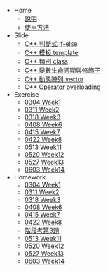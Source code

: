 <!-- docs/_sidebar.md -->

* Home
    * [說明](home.md)
    * [使用方法](tutorial.md)
* Slide
    * [C++ 判斷式 if-else](slide/if_else.md)
    * [C++ 模板 template](slide/template.md)
    * [C++ 類別 class](slide/class.md)
    * [C++ 變數生命週期與修飾子](slide/var_and_modifier.md)
    * [C++ 動態陣列 vector](slide/vector.md)
    * [C++ Operator overloading](slide/operator_overloading.md)
* Exercise
    * [0304 Week1](exercise/w1.md)
    * [0311 Week2](exercise/w2.md)
    * [0318 Week3](exercise/w3.md)
    * [0408 Week6](exercise/w6.md)
    * [0415 Week7](exercise/w7.md)
    * [0422 Week8](exercise/w8.md)
    * [0513 Week11](exercise/w11.md)
    * [0520 Week12](exercise/w12.md)
    * [0527 Week13](exercise/w13.md)
    * [0603 Week14](exercise/w14.md)
* Homework
    * [0304 Week1](homework/w1.md)
    * [0311 Week2](homework/w2.md)
    * [0318 Week3](homework/w3.md)
    * [0408 Week6](homework/w6.md)
    * [0415 Week7](homework/w7.md)
    * [0422 Week8](homework/w8.md)
    * [階段考第3題](homework/2023-C-1st-exam-pC.md)
    * [0513 Week11](homework/w11.md)
    * [0520 Week12](homework/w12.md)
    * [0527 Week13](homework/w13.md)
    * [0603 Week14](homework/w14.md)



        
